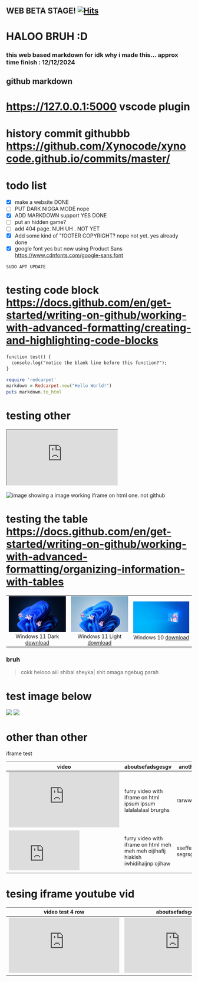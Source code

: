 ## WEB BETA STAGE! [![Hits](https://hits.seeyoufarm.com/api/count/incr/badge.svg?url=https%3A%2F%2Fgithub.com%2FXynocode%2FXynocode.github.io&count_bg=%2379C83D&title_bg=%23555555&icon=github.svg&icon_color=%23E7E7E7&title=Pages+Views&edge_flat=false)]([https://hits.seeyoufarm.com](https://github.com/Xynocode/xynocode.github.io))
# HALOO BRUH :D
### this web based markdown for idk why i made this... approx time finish : 12/12/2024
## github markdown
# https://127.0.0.1:5000 vscode plugin 
# history commit githubbb https://github.com/Xynocode/xynocode.github.io/commits/master/
# todo list
- [x] make a website DONE
- [ ] PUT DARK NIGGA MODE nope
- [x] ADD MARKDOWN support YES DONE
- [ ] put an hidden game?
- [ ] add 404 page. NUH UH . NOT YET 
- [x] Add some kind of "fOOTER COPYRIGHT? nope not yet. yes already done
- [x] google font yes but now using Product Sans https://www.cdnfonts.com/google-sans.font
```
SUDO APT UPDATE
```
# testing code block https://docs.github.com/en/get-started/writing-on-github/working-with-advanced-formatting/creating-and-highlighting-code-blocks
```
function test() {
  console.log("notice the blank line before this function?");
}
```
```ruby
require 'redcarpet'
markdown = Redcarpet.new("Hello World!")
puts markdown.to_html
```
# testing other

<iframe class="iframe-responsive smol" src="https://www.youtube.com/embed/WIhzBSJ1Zd0"></iframe>

![image](https://github.com/Xynocode/Xynocode.github.io/assets/91467886/208b73ad-1551-4770-9c27-79b87bf1636b)
showing a image working iframe on html one. not github

# testing the table https://docs.github.com/en/get-started/writing-on-github/working-with-advanced-formatting/organizing-information-with-tables
|      |      |      |
| :----: | :----: | :----: |
|![](https://raw.githubusercontent.com/TukangM/furry-wallpaper/main/sashley/img0_3840-2160W11-dark.jpg)Windows 11 Dark [download](https://raw.githubusercontent.com/TukangM/furry-wallpaper/main/sashley/img0_3840-2160W11-dark.jpg)|![](https://raw.githubusercontent.com/TukangM/furry-wallpaper/main/sashley/img0_3840x2160%20W11%20wm.jpg)Windows 11 Light [download](https://raw.githubusercontent.com/TukangM/furry-wallpaper/main/sashley/img0_3840x2160%20W11%20wm.jpg)|![](https://raw.githubusercontent.com/TukangM/furry-wallpaper/main/sashley/img0_3840x2160%20wm.jpg)Windows 10 [download](https://raw.githubusercontent.com/TukangM/furry-wallpaper/main/sashley/img0_3840x2160%20wm.jpg)

### bruh
 > cokk helooo aiii shibal sheyka| shit omaga ngebug parah

 # test image below

![](https://i.pinimg.com/736x/fd/82/03/fd82036edc255d511e6a3ae0a4b03837.jpg) ![](https://pbs.twimg.com/media/FKBhbCqacAUl35T.jpg)


# other than other
iframe test 

| video | aboutsefadsgesgv | anothaaaaaaa |
| --- | --- | --- |
| <iframe class="iframe-responsive" src="https://www.youtube.com/embed/WIhzBSJ1Zd0" frameborder="0" allowfullscreen></iframe> | furry video with iframe on html ipsum ipsum lalalalalaal brurghs | rarwwww | 
| <iframe width=192 height=108 src="https://www.youtube.com/embed/WIhzBSJ1Zd0" frameborder="0" allowfullscreen></iframe> | furry video with iframe on html meh meh meh oijihafij hiaklsh iwhidihaijnp ojihaw | sseffersfesfsrgh segrsgsrfsfsg |

# tesing iframe youtube vid 

| video test 4 row | aboutsefadsgesgv | anothaaaaaaa | ewe |
| --- | --- | --- | --- |
| <iframe class="iframe-responsive smol" src="https://www.youtube.com/embed/WIhzBSJ1Zd0" frameborder="0" allowfullscreen></iframe> | <iframe class="iframe-responsive" src="https://www.youtube.com/embed/WIhzBSJ1Zd0" frameborder="0" allowfullscreen></iframe> | <iframe class="iframe-responsive" src="https://www.youtube.com/embed/WIhzBSJ1Zd0" frameborder="0" allowfullscreen></iframe> | <iframe class="iframe-responsive" src="https://www.youtube.com/embed/WIhzBSJ1Zd0" frameborder="0" allowfullscreen></iframe> 

